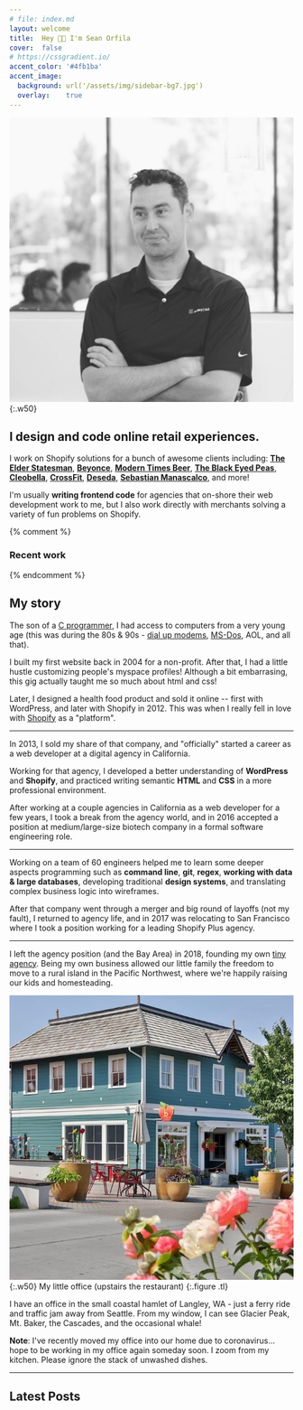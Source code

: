 ```yaml
---
# file: index.md
layout: welcome
title:  Hey 👋🏽 I'm Sean Orfila
cover:  false
# https://cssgradient.io/
accent_color: '#4fb1ba'
accent_image:
  background: url('/assets/img/sidebar-bg7.jpg')
  overlay:    true
---
```


![Sean's image](/assets/img/sean-orfila5.jpg){:.w50}

## I design and code online retail experiences.
I work on Shopify solutions for a bunch of awesome clients including: **[The Elder Statesman](https://elder-statesman.com/)**, **[Beyonce](https://shop.beyonce.com/)**, **[Modern Times Beer](http://www.moderntimesbeer.com/)**, **[The Black Eyed Peas](https://store.blackeyedpeas.com/)**, **[Cleobella](https://shop.cleobella.com/)**, **[CrossFit](https://www.crossfit.com/)**, **[Deseda](https://www.shopdeseda.com/)**, **[Sebastian Manascalco](https://shop.sebastianlive.com/)**, and more!

I'm usually **writing frontend code** for agencies that on-shore their web development work to me, but I also work directly with merchants solving a variety of fun problems on Shopify.

{% comment %}
### Recent work
<!--projects-->
{% endcomment %}

## My story
The son of a [C programmer](https://en.wikipedia.org/wiki/C_programming_language), I had access to computers from a very young age (this was during the 80s & 90s - [dial up modems](https://en.wikipedia.org/wiki/Modem), [MS-Dos](https://en.wikipedia.org/wiki/MS-DOS), AOL, and all that).

I built my first website back in 2004 for a non-profit. After that, I had a little hustle customizing people's myspace profiles! Although a bit embarrasing, this gig actually taught me so much about html and css!

Later, I designed a health food product and sold it online -- first with WordPress, and later with Shopify in 2012. This was when I really fell in love with [Shopify](https://shopify.com) as a "platform".

---

In 2013, I sold my share of that company, and "officially" started a career as a web developer at a digital agency in California.

Working for that agency, I developed a better understanding of **WordPress** and **Shopify**, and practiced writing semantic **HTML** and **CSS** in a more professional environment.

After working at a couple agencies in California as a web developer for a few years, I took a break from the agency world, and in 2016 accepted a position at medium/large-size biotech company in a formal software engineering role.

---

Working on a team of 60 engineers helped me to learn some deeper aspects programming such as **command line**, **git**, **regex**, **working with data & large databases**, developing traditional **design systems**, and translating complex business logic into wireframes.

After that company went through a merger and big round of layoffs (not my fault), I returned to agency life, and in 2017 was relocating to San Francisco where I took a position working for a leading Shopify Plus agency.

---

I left the agency position (and the Bay Area) in 2018, founding my own [tiny agency](https://grizzlypoppy.com). Being my own business allowed our little family the freedom to move to a rural island in the Pacific Northwest, where we're happily raising our kids and homesteading.

![Sean's image](/assets/img/office.jpg){:.w50}
My little office (upstairs the restaurant)
{:.figure .tl}

I have an office in the small coastal hamlet of Langley, WA - just a ferry ride and traffic jam away from Seattle. From my window, I can see Glacier Peak, Mt. Baker, the Cascades, and the occasional whale!

**Note**: I've recently moved my office into our home due to coronavirus... hope to be working in my office again someday soon. I zoom from my kitchen. Please ignore the stack of unwashed dishes.

---

## Latest Posts
<!--posts-->
